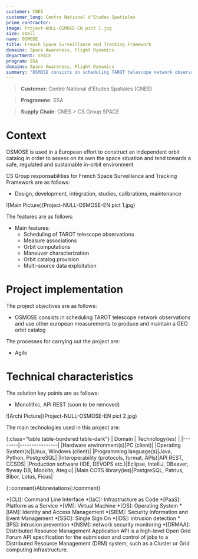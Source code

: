 ```yaml
---
customer: CNES
customer_long: Centre National d'Etudes Spatiales
prime_contractor: 
image: Project-NULL-OSMOSE-EN pict 1.jpg
size: small
name: OSMOSE
title: French Space Surveillance and Tracking Framework
domains: Space Awareness, Flight Dynamics
department: SPACE
program: SSA
domains: Space Awareness, Flight Dynamics
summary: "OSMOSE consists in scheduling TAROT telescope network observations and use other european measurements to produce and maintain a GEO orbit catalog"
---
```


> __Customer__\: Centre National d'Etudes Spatiales (CNES)

> __Programme__\: SSA

> __Supply Chain__\: CNES >  CS Group SPACE


# Context

OSMOSE is used in a European effort to construct an independent orbit catalog in order to assess on its own the space situation and tend towards a safe, regulated and sustainable in-orbit environment

CS Group responsabilities for French Space Surveillance and Tracking Framework are as follows:
* Design, development, intégration, studies, calibrations, maintenance

![Main Picture](Project-NULL-OSMOSE-EN pict 1.jpg)

The features are as follows:
* Main features: 
	* Scheduling of TAROT telescope observations 
	* Measure associations 
	* Orbit computations
	* Maneuver characterization
	* Orbit catalog provision
	* Multi-source data exploitation

# Project implementation

The project objectives are as follows:
* OSMOSE consists in scheduling TAROT telescope network observations and use other european measurements to produce and maintain a GEO orbit catalog

The processes for carrying out the project are:
* Agile

# Technical characteristics

The solution key points are as follows:
* Monolithic, API REST (soon to be removed)

![Archi Picture](Project-NULL-OSMOSE-EN pict 2.jpg)

The main technologies used in this project are:

{:class="table table-bordered table-dark"}
| Domain | Technology(ies) |
|--------|----------------|
|Hardware environment(s)|PC (client)|
|Operating System(s)|Linux, Windows (client)|
|Programming language(s)|Java, Python, PostgreSQL|
|Interoperability (protocols, format, APIs)|API REST, CCSDS|
|Production software (IDE, DEVOPS etc.)|Eclipse, IntelliJ, DBeaver, flyway DB, Mockito, Ategui|
|Main COTS library(ies)|PostgreSQL, Patrius, Bibor, Lotus, Ficus|



{::comment}Abbreviations{:/comment}

*[CLI]: Command Line Interface
*[IaC]: Infrastructure as Code
*[PaaS]: Platform as a Service
*[VM]: Virtual Machine
*[OS]: Operating System
*[IAM]: Identity and Access Management
*[SIEM]: Security Information and Event Management
*[SSO]: Single Sign On
*[IDS]: intrusion detection
*[IPS]: intrusion prevention
*[NSM]: network security monitoring
*[DRMAA]: Distributed Resource Management Application API is a high-level Open Grid Forum API specification for the submission and control of jobs to a Distributed Resource Management (DRM) system, such as a Cluster or Grid computing infrastructure.
